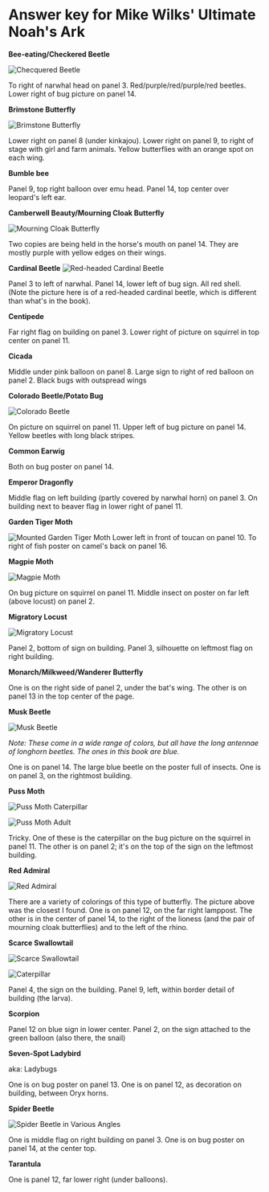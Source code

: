 Answer key for Mike Wilks' Ultimate Noah's Ark
==============================================

**Bee-eating/Checkered Beetle**

![Checquered Beetle](https://encrypted-tbn2.gstatic.com/images?q=tbn:ANd9GcRy8l6OUmGjmY-h_TOoHcWqQE1yjKFPAStj4r1dsfsX3Wxth6dW)

To right of narwhal head on panel 3. Red/purple/red/purple/red beetles. Lower right of bug picture on panel 14.

**Brimstone Butterfly**

![Brimstone Butterfly](http://fleetpond.files.wordpress.com/2009/03/butterfly-brimstone.jpg)

Lower right on panel 8 (under kinkajou). Lower right on panel 9, to right of stage with girl and farm animals. Yellow butterflies with an orange spot on each wing.

**Bumble bee**

Panel 9, top right balloon over emu head. Panel 14, top center over leopard's left ear.

**Camberwell Beauty/Mourning Cloak Butterfly**

![Mourning Cloak Butterfly](http://upload.wikimedia.org/wikipedia/commons/thumb/6/61/Nymphalis_antiopa_%28Suruvaippa%29.jpg/1024px-Nymphalis_antiopa_%28Suruvaippa%29.jpg)

Two copies are being held in the horse's mouth on panel 14. They are mostly purple with yellow edges on their wings.

**Cardinal Beetle**
![Red-headed Cardinal Beetle](http://upload.wikimedia.org/wikipedia/commons/thumb/5/55/Pyrochroa_serraticornis02.jpg/1024px-Pyrochroa_serraticornis02.jpg)

Panel 3 to left of narwhal. Panel 14, lower left of bug sign. All red shell. (Note the picture here is of a red-headed cardinal beetle, which is different than what's in the book).

**Centipede**

Far right flag on building on panel 3. Lower right of picture on squirrel in top center on panel 11.

**Cicada**

Middle under pink balloon on panel 8. Large sign to right of red balloon on panel 2. Black bugs with outspread wings

**Colorado Beetle/Potato Bug**

![Colorado Beetle](http://upload.wikimedia.org/wikipedia/commons/thumb/2/21/Colorado_potato_beetle.jpg/1024px-Colorado_potato_beetle.jpg)

On picture on squirrel on panel 11. Upper left of bug picture on panel 14. Yellow beetles with long black stripes.

**Common Earwig**

Both on bug poster on panel 14.

**Emperor Dragonfly**

Middle flag on left building (partly covered by narwhal horn) on panel 3. On building next to beaver flag in lower right of panel 11.

**Garden Tiger Moth**

![Mounted Garden Tiger Moth](http://upload.wikimedia.org/wikipedia/commons/c/cc/Arctia_caja.o1.jpg)
Lower left in front of toucan on panel 10. To right of fish poster on camel's back on panel 16.

**Magpie Moth**

![Magpie Moth](http://upload.wikimedia.org/wikipedia/commons/thumb/a/ad/Abraxas_grossulariata_MHNT.jpg/1920px-Abraxas_grossulariata_MHNT.jpg)

On bug picture on squirrel on panel 11. Middle insect on poster on far left (above locust) on panel 2.

**Migratory Locust**

![Migratory Locust](http://upload.wikimedia.org/wikipedia/commons/3/31/Wanderheuschrecke-03.jpg)

Panel 2, bottom of sign on building. Panel 3, silhouette on leftmost flag on right building.

**Monarch/Milkweed/Wanderer Butterfly**

One is on the right side of panel 2, under the bat's wing. The other is on panel 13 in the top center of the page.

**Musk Beetle**

![Musk Beetle](http://farm6.static.flickr.com/5586/14815136758_273dae3a59.jpg)

_Note: These come in a wide range of colors, but all have the long antennae of longhorn beetles. The ones in this book are blue._

One is on panel 14. The large blue beetle on the poster full of insects. One is on panel 3, on the rightmost building.

**Puss Moth**

![Puss Moth Caterpillar](http://t0.gstatic.com/images?q=tbn:ANd9GcRxr5k43vONL8H4v7ZxCNN_3llYF5vvpkOe-wS_52pVqHY6YTdN5g)

![Puss Moth Adult](http://upload.wikimedia.org/wikipedia/commons/9/97/Lep-Cerura-vinula.JPG)

Tricky. One of these is the caterpillar on the bug picture on the squirrel in panel 11. The other is on panel 2; it's on the top of the sign on the leftmost building.

**Red Admiral**

![Red Admiral](http://www.exploringnature.org/graphics/insects/butterfly_red_admiral_diagram.jpg)

There are a variety of colorings of this type of butterfly. The picture above was the closest I found. One is on panel 12, on the far right lamppost. The other is in the center of panel 14, to the right of the lioness (and the pair of mourning cloak butterflies) and to the left of the rhino.

**Scarce Swallowtail**

![Scarce Swallowtail](http://upload.wikimedia.org/wikipedia/commons/7/77/Iphiclides_podalirius01.jpg)

![Caterpillar](https://www.google.com/url?sa=i&rct=j&q=&esrc=s&source=images&cd=&ved=0CAcQjRw&url=http%3A%2F%2Fflickrhivemind.net%2FTags%2Ftaxonomy%3Afamily%3Dpapilionidae%2FInteresting&ei=2LF7VOgDxc2IAuWcgbgD&bvm=bv.80642063,d.cGE&psig=AFQjCNGPEiNEwEQMCMiSmhif6SezEyRo3A&ust=1417478989527621)

Panel 4, the sign on the building. Panel 9, left, within border detail of building (the larva).

**Scorpion**

Panel 12 on blue sign in lower center. Panel 2, on the sign attached to the green balloon (also there, the snail)

**Seven-Spot Ladybird**

aka: Ladybugs

One is on bug poster on panel 13. One is on panel 12, as decoration on building, between Oryx horns.

**Spider Beetle**

![Spider Beetle in Various Angles](http://agspsrv34.agric.wa.gov.au/ento/pestweb/Images/humpspider1degesch.jpg)

One is middle flag on right building on panel 3. One is on bug poster on panel 14, at the center top.

**Tarantula**

One is panel 12, far lower right (under balloons).